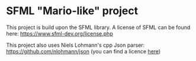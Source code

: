 # SFML "Mario-like" project

This project is build upon the SFML library. A license of SFML can be found here:
https://www.sfml-dev.org/license.php

This project also uses Niels Lohmann's cpp Json parser:
https://github.com/nlohmann/json
(you can find a licence [here](https://nlohmann.github.io/json/home/license/))
